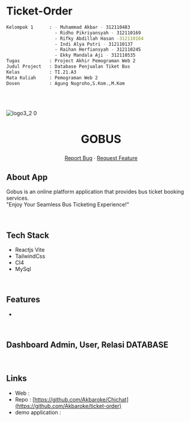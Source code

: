 # Ticket-Order

```bash
Kelompok 1      : - Muhammad Akbar - 312110483
                  - Ridho Pikriyansyah - 312110169
                  - Rifky Abdillah Hasan -312110164
                  - Indi Alya Putri - 312110137
                  - Raihan Herfiansyah - 312110245
                  - Ekky Mandala Aji - 312110535
Tugas           : Project Akhir Pemograman Web 2
Judul Project   : Database Penjualan Tiket Bus
Kelas           : TI.21.A3
Mata Kuliah     : Pemograman Web 2
Dosen           : Agung Nugroho,S.Kom.,M.Kom
```

</br></br>


![logo3_2 0](https://github.com/Akbaroke/ticket-order/assets/115305578/4f3bbce5-ad6a-4b66-bfe6-d796e098ad5d) 

<div align="center">
  <h2 style="font-size:30px;" align="center"><strong>GOBUS</strong></h2>
  <p align="center">
    <a href="https://github.com/Akbaroke/Chichat/issues">Report Bug</a>
    ·
    <a href="https://github.com/Akbaroke/Chichat/issues">Request Feature</a>
  </p>

</div>

## About App

Gobus is an online platform application that provides bus ticket booking services.
<br/>
"Enjoy Your Seamless Bus Ticketing Experience!"

<br/>

## Tech Stack

- Reactjs Vite
- TailwindCss
- CI4
- MySql


<br/>

## Features

-

<br/>

## Dashboard Admin, User, Relasi DATABASE

<br/>

## Links

- Web : 
- Repo : [https://github.com/Akbaroke/Chichat](https://github.com/Akbaroke/ticket-order)
- demo application :


